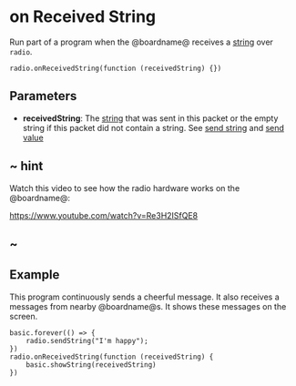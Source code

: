 # on Received String

Run part of a program when the @boardname@ receives a [string](/types/string) over ``radio``.

```sig
radio.onReceivedString(function (receivedString) {})
```

## Parameters

* **receivedString**: The [string](/types/string) that was sent in this packet or the empty string if this packet did not contain a string. See [send string](/reference/radio/send-string) and [send value](/reference/radio/send-value)

## ~ hint

Watch this video to see how the radio hardware works on the @boardname@:

https://www.youtube.com/watch?v=Re3H2ISfQE8

## ~

## Example

This program continuously sends a cheerful message. It also receives a messages from nearby @boardname@s. It shows these messages on the screen.

```blocks
basic.forever(() => {
    radio.sendString("I'm happy");
})
radio.onReceivedString(function (receivedString) {
    basic.showString(receivedString)
})
```

## Troubleshooting

The ``||radio:on received string||`` event can only be created once, due to the hardware restrictions.

The radio set group might need to be set, synchronized, before the radio events will function.

## See also

[Bit Radio](/reference/radio)
[on received number](/reference/radio/on-received-number),
[received packet](/reference/radio/received-packet),
[send number](/reference/radio/send-number),
[send string](/reference/radio/send-string),
[send value](/reference/radio/send-value),
[set group](/reference/radio/set-group)

```package
radio
```
